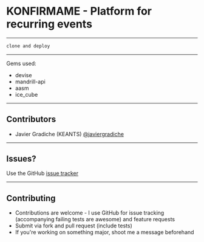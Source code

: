 # KONFIRMAME - Platform for recurring events

---

```bash
clone and deploy
```

---

Gems used:
* devise
* mandrill-api
* aasm
* ice_cube

---

## Contributors

* Javier Gradiche (KEANTS) [@javiergradiche](https://github.com/javiergradiche/)

---

## Issues?

Use the GitHub [issue tracker](https://github.com/javiergradiche/konfirmame/issues)

---

## Contributing

* Contributions are welcome - I use GitHub for issue
	tracking (accompanying failing tests are awesome) and feature requests
* Submit via fork and pull request (include tests)
* If you're working on something major, shoot me a message beforehand
